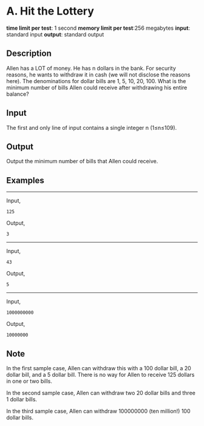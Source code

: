 # A. Hit the Lottery

**time limit per test**: 1 second
**memory limit per test**:256 megabytes
**input**: standard input
**output**: standard output

## Description

Allen has a LOT of money. He has n dollars in the bank. For security reasons, he wants to withdraw it in cash (we will not disclose the reasons here). The denominations for dollar bills are 1, 5, 10, 20, 100. What is the minimum number of bills Allen could receive after withdrawing his entire balance?

## Input

The first and only line of input contains a single integer n (1≤n≤109).

## Output

Output the minimum number of bills that Allen could receive.

## Examples

----------------------------

Input,

```text
125
```

Output,

```text
3
```

----------------------------

Input,

```text
43
```

Output,

```text
5
```

----------------------------

Input,

```text
1000000000
```

Output,

```text
10000000
```

## Note

In the first sample case, Allen can withdraw this with a 100 dollar bill, a 20 dollar bill, and a 5 dollar bill. There is no way for Allen to receive 125 dollars in one or two bills.

In the second sample case, Allen can withdraw two 20 dollar bills and three 1 dollar bills.

In the third sample case, Allen can withdraw 100000000 (ten million!) 100 dollar bills.
